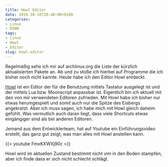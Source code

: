 ```yaml
---
title: Howl Editor
date: 2016-10-16T20:40:00+0100
categories:
- Linux
- OSBN
tags:
- Linux
- Howl
- Editor
slug: howl-editor
---
```

Regelmäßig sehe ich mir auf archlinux.org die Liste der kürzlich aktualisierten Pakete an. Ab und zu stoße ich hierbei auf Programme die ich bisher noch nicht kannte. Heute habe ich den Editor Howl entdeckt.

[Howl](https://howl.io) ist ein Editor der für die Benutzung mittels Tastatur ausgelegt ist und der mittels Lua bzw. Moonscript anpassbar ist. Eigentlich bin ich aktuell mit den von mir verwendeten Editoren zufrieden. Mit Howl habe ich bisher nur etwas herumgespielt und somit auch nur die Spitze des Eisbergs angekratzt. Aber ich muss sagen, ich habe mich mit Howl gleich daheim gefühlt. Was vermutlich auch daran liegt, dass viele Shortcuts etwas eingängiger sind als bei anderen Editoren.

Jemand aus dem Entwicklerteam, hat auf Youtube ein Einführungsvideo erstellt, das ganz gut zeigt, was man alles mit Howl anstellen kann.

{{< youtube FmxKXWXj90c >}}

Howl wird im aktuellen Zustand bestimmt nicht vim in den Boden stampfen, aber ich finde dass er sich nicht schlecht schlägt.
